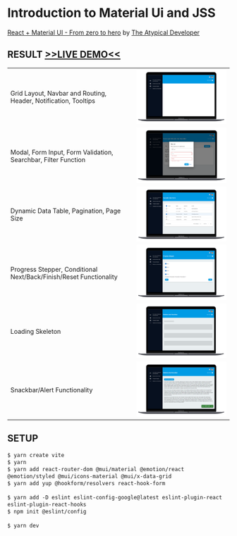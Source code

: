 # Introduction to Material Ui and JSS

[React + Material UI - From zero to hero](https://www.youtube.com/playlist?list=PLDxCaNaYIuUlG5ZqoQzFE27CUOoQvOqnQ) by [The Atypical Developer](https://www.youtube.com/@theatypicaldeveloper)

## RESULT <a href="https://gunnar-miklis.github.io/intro-to-material-ui-react">>>LIVE DEMO<<</a>
<table>
  <tr>
    <td>
      Grid Layout, Navbar and Routing, Header, Notification, Tooltips
    </td>
    <td>
      <img src="https://github.com/gunnar-miklis/intro-to-material-ui-react/blob/main/screenshots/Screenshot%202023-08-15%20165244.png?raw=true" width="500px" />
    </td>
  </tr>
  <tr>
    <td>
      Modal, Form Input, Form Validation, Searchbar, Filter Function
    </td>
    <td>
      <img src="https://github.com/gunnar-miklis/intro-to-material-ui-react/blob/main/screenshots/Screenshot%202023-08-15%20163658.png?raw=true" width="500px" />
    </td>
  </tr>
  <tr>
    <td>
      Dynamic Data Table, Pagination, Page Size
    </td>
    <td>
      <img src="https://github.com/gunnar-miklis/intro-to-material-ui-react/blob/main/screenshots/Screenshot%202023-08-15%20163617.png?raw=true" width="500px" />  
    </td>
  </tr>
  <tr>
    <td>
      Progress Stepper, Conditional Next/Back/Finish/Reset Functionality
    </td>
    <td>
      <img src="https://github.com/gunnar-miklis/intro-to-material-ui-react/blob/main/screenshots/Screenshot%202023-08-15%20163734.png?raw=true" width="500px" />
    </td>
  </tr>
  <tr>
    <td>
      Loading Skeleton
    </td>
    <td>
      <img src="https://github.com/gunnar-miklis/intro-to-material-ui-react/blob/main/screenshots/Screenshot%202023-08-15%20163826.png?raw=true" width="500px" />
    </td>
  </tr>
  <tr>
    <td>
      Snackbar/Alert Functionality
    </td>
    <td>
      <img src="https://github.com/gunnar-miklis/intro-to-material-ui-react/blob/main/screenshots/Screenshot%202023-08-15%20163800.png?raw=true" width="500px" />
    </td>
  </tr>
</table>

## SETUP
```
$ yarn create vite
$ yarn 
$ yarn add react-router-dom @mui/material @emotion/react @emotion/styled @mui/icons-material @mui/x-data-grid
$ yarn add yup @hookform/resolvers react-hook-form

$ yarn add -D eslint eslint-config-google@latest eslint-plugin-react eslint-plugin-react-hooks
$ npm init @eslint/config

$ yarn dev
```
